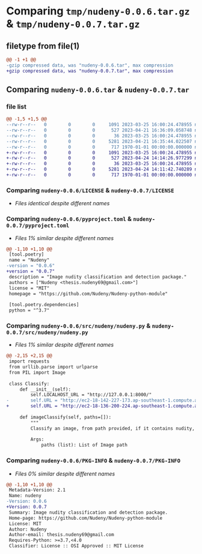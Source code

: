 # Comparing `tmp/nudeny-0.0.6.tar.gz` & `tmp/nudeny-0.0.7.tar.gz`

## filetype from file(1)

```diff
@@ -1 +1 @@
-gzip compressed data, was "nudeny-0.0.6.tar", max compression
+gzip compressed data, was "nudeny-0.0.7.tar", max compression
```

## Comparing `nudeny-0.0.6.tar` & `nudeny-0.0.7.tar`

### file list

```diff
@@ -1,5 +1,5 @@
--rw-r--r--   0        0        0     1091 2023-03-25 16:00:24.478955 nudeny-0.0.6/LICENSE
--rw-r--r--   0        0        0      527 2023-04-21 16:36:09.058748 nudeny-0.0.6/pyproject.toml
--rw-r--r--   0        0        0       36 2023-03-25 16:00:24.478955 nudeny-0.0.6/src/nudeny/__init__.py
--rw-r--r--   0        0        0     5281 2023-04-21 16:35:44.022507 nudeny-0.0.6/src/nudeny/nudeny.py
--rw-r--r--   0        0        0      717 1970-01-01 00:00:00.000000 nudeny-0.0.6/PKG-INFO
+-rw-r--r--   0        0        0     1091 2023-03-25 16:00:24.478955 nudeny-0.0.7/LICENSE
+-rw-r--r--   0        0        0      527 2023-04-24 14:14:26.977299 nudeny-0.0.7/pyproject.toml
+-rw-r--r--   0        0        0       36 2023-03-25 16:00:24.478955 nudeny-0.0.7/src/nudeny/__init__.py
+-rw-r--r--   0        0        0     5281 2023-04-24 14:11:42.740289 nudeny-0.0.7/src/nudeny/nudeny.py
+-rw-r--r--   0        0        0      717 1970-01-01 00:00:00.000000 nudeny-0.0.7/PKG-INFO
```

### Comparing `nudeny-0.0.6/LICENSE` & `nudeny-0.0.7/LICENSE`

 * *Files identical despite different names*

### Comparing `nudeny-0.0.6/pyproject.toml` & `nudeny-0.0.7/pyproject.toml`

 * *Files 1% similar despite different names*

```diff
@@ -1,10 +1,10 @@
 [tool.poetry]
 name = "Nudeny"
-version = "0.0.6"
+version = "0.0.7"
 description = "Image nudity classification and detection package."
 authors = ["Nudeny <thesis.nudeny69@gmail.com>"]
 license = "MIT"
 homepage = "https://github.com/Nudeny/Nudeny-python-module"
 
 [tool.poetry.dependencies]
 python = "^3.7"
```

### Comparing `nudeny-0.0.6/src/nudeny/nudeny.py` & `nudeny-0.0.7/src/nudeny/nudeny.py`

 * *Files 1% similar despite different names*

```diff
@@ -2,15 +2,15 @@
 import requests
 from urllib.parse import urlparse
 from PIL import Image
 
 class Classify:
     def __init__(self):
         self.LOCALHOST_URL = "http://127.0.0.1:8000/"
-        self.URL = "http://ec2-18-142-227-173.ap-southeast-1.compute.amazonaws.com/"
+        self.URL = "http://ec2-18-136-200-224.ap-southeast-1.compute.amazonaws.com/"
     
     def imageClassify(self, paths=[]):
         """
         Classify an image, from path provided, if it contains nudity, or if it is sexy or safe.
 
         Args:
             paths (list): List of Image path
```

### Comparing `nudeny-0.0.6/PKG-INFO` & `nudeny-0.0.7/PKG-INFO`

 * *Files 0% similar despite different names*

```diff
@@ -1,10 +1,10 @@
 Metadata-Version: 2.1
 Name: nudeny
-Version: 0.0.6
+Version: 0.0.7
 Summary: Image nudity classification and detection package.
 Home-page: https://github.com/Nudeny/Nudeny-python-module
 License: MIT
 Author: Nudeny
 Author-email: thesis.nudeny69@gmail.com
 Requires-Python: >=3.7,<4.0
 Classifier: License :: OSI Approved :: MIT License
```

